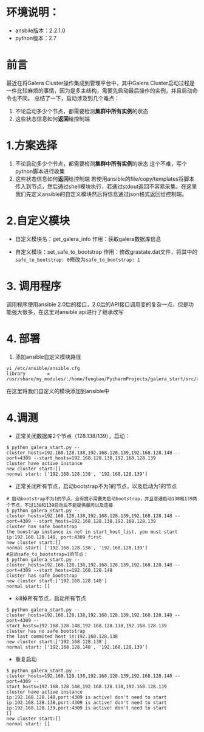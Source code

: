 # 环境说明：
- ansbile版本：2.2.1.0
- python版本：2.7

# 前言
最近在将Galera Cluster操作集成到管理平台中，其中Galera Cluster启动过程是一件比较麻烦的事情，因为是多主结构，需要先启动最后操作的实例，并且启动命令也不同。
总结了一下，启动涉及到几个难点：
1. 不论启动多少个节点，都需要检测**集群中所有实例**的状态
2. 这些状态信息如何**返回**给控制端


# 1.方案选择
1. 不论启动多少个节点，都需要检测**集群中所有实例**的状态
  这个不难，写个python脚本进行收集
2. 这些状态信息如何**返回**给控制端
  若使用ansible的file/copy/templates将脚本传入到节点，然后通过shell模块执行，若通过stdout返回不容易采集。在这里我们先定义ansible的自定义模块然后将信息通过json格式返回给控制端。


# 2.自定义模块

- 自定义模块名：get_galera_info
作用：获取galera数据库信息

- 自定义模块：set_safe_to_bootstrap
作用：修改grastate.dat文件，将其中的`safe_to_bootstrap: 0`修改为`safe_to_bootstrap: 1`


# 3. 调用程序
调用程序使用ansible 2.0后的接口，2.0后的API接口调用变的复杂一点，但是功能强大很多，在这里对ansible api进行了继承改写

# 4. 部署
1. 添加ansible自定义模块路径
```
vi /etc/ansible/ansible.cfg
library        = /usr/share/my_modules/:/home/fengbao/PycharmProjects/galera_start/src/ansible_modules
```
在这里将我们自定义的模块添加到ansible中


# 4.调测
- 正常关闭数据库2个节点（128.138/139），启动：
```
$ python galera_start.py --cluster_hosts=192.168.128.138,192.168.128.139,192.168.128.148 --port=4309 --start_hosts=192.168.128.138,192.168.128.139
cluster have active instance
new cluster start:[]
normal start: ['192.168.128.138', '192.168.128.139']
```
- 正常关闭所有节点，启动bootstrap不为1的节点，以及启动为1的节点
```
# 启动bootstrap不为1的节点，会有提示需要先启动bootstrap，并且普通启动138和139两个节点，不过138和139启动后不能提供服务以及连接
$ python galera_start.py --cluster_hosts=192.168.128.138,192.168.128.139,192.168.128.148 --port=4309 --start_hosts=192.168.128.138,192.168.128.139
cluster has safe_bootstrap
the boostrap instance is not in start_host_list, you must start ip:192.168.128.148, port:4309 first
new cluster start:[]
normal start: ['192.168.128.138', '192.168.128.139']
#启动safe_to_bootstrap=1的节点：
$ python galera_start.py --cluster_hosts=192.168.128.138,192.168.128.139,192.168.128.148 --port=4309 --start_hosts=192.168.128.148
cluster has safe_bootstrap
new cluster start:['192.168.128.148']
normal start: []
```

- kill掉所有节点，启动所有节点
```
$ python galera_start.py --cluster_hosts=192.168.128.138,192.168.128.139,192.168.128.148 --port=4309 --start_hosts=192.168.128.148,192.168.128.138,192.168.128.139
cluster has no safe bootstrap
the last commited host is:192.168.128.138
new cluster start:['192.168.128.138']
normal start: ['192.168.128.148', '192.168.128.139']
```

- 重复启动
```
$ python galera_start.py --cluster_hosts=192.168.128.138,192.168.128.139,192.168.128.148 --port=4309 --start_hosts=192.168.128.148,192.168.128.138,192.168.128.139
cluster have active instance
ip:192.168.128.148,port:4309 is active! don't need to start
ip:192.168.128.138,port:4309 is active! don't need to start
ip:192.168.128.139,port:4309 is active! don't need to start
[]
new cluster start:[]
normal start: []
```